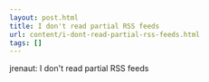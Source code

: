 ```yaml
---
layout: post.html
title: I don't read partial RSS feeds
url: content/i-dont-read-partial-rss-feeds.html
tags: []
---
```

jrenaut: I don't read partial RSS feeds
